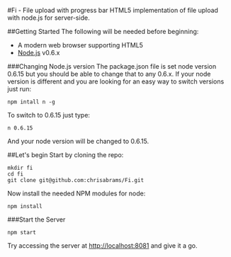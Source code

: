 #Fi - File upload with progress bar
HTML5 implementation of file upload with node.js for server-side.

##Getting Started
The following will be needed before beginning:
 - A modern web browser supporting HTML5
 - [Node.js](https://github.com/joyent/node) v0.6.x

###Changing Node.js version
The package.json file is set node version 0.6.15 but you should be able to change that to any 0.6.x. If your node version is different and you are looking for an easy way to switch versions just run:

	npm intall n -g

To switch to 0.6.15 just type:
	
	n 0.6.15
	
And your node version will be changed to 0.6.15.

##Let's begin
Start by cloning the repo:

	mkdir fi
	cd fi
	git clone git@github.com:chrisabrams/Fi.git
	
Now install the needed NPM modules for node:

	npm install
	
###Start the Server

	npm start
	
Try accessing the server at [http://localhost:8081](http://localhost:8081) and give it a go.